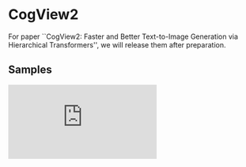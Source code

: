 # CogView2

For paper ``CogView2: Faster and Better Text-to-Image Generation via Hierarchical Transformers'', we will release them after preparation. 

## Samples
![big(1).pdf](https://github.com/THUDM/CogView2/files/8553662/big.1.pdf)
